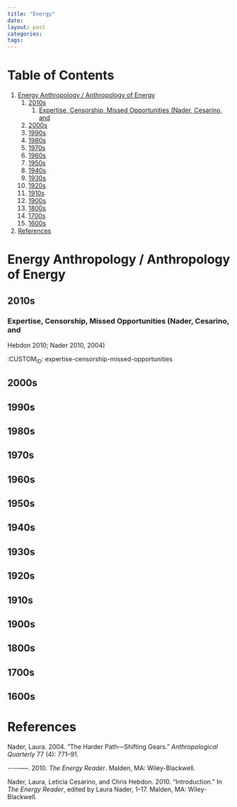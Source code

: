 ```yaml
---
title: "Energy"
date: 
layout: post
categories: 
tags: 
---
```


# Table of Contents

1.  [Energy Anthropology / Anthropology of Energy](#energy-anthropology-anthropology-of-energy)
    1.  [2010s](#s)
        1.  [Expertise, Censorship, Missed Opportunities (Nader, Cesarino, and](#org58c303c)
    2.  [2000s](#s-1)
    3.  [1990s](#s-2)
    4.  [1980s](#s-3)
    5.  [1970s](#s-4)
    6.  [1960s](#s-5)
    7.  [1950s](#s-6)
    8.  [1940s](#s-7)
    9.  [1930s](#s-8)
    10. [1920s](#s-9)
    11. [1910s](#s-10)
    12. [1900s](#s-11)
    13. [1800s](#s-12)
    14. [1700s](#s-13)
    15. [1600s](#s-14)
2.  [References](#references)


<a id="energy-anthropology-anthropology-of-energy"></a>

# Energy Anthropology / Anthropology of Energy


<a id="s"></a>

## 2010s


<a id="org58c303c"></a>

### Expertise, Censorship, Missed Opportunities (Nader, Cesarino, and

Hebdon 2010; Nader 2010, 2004)

:CUSTOM<sub>ID</sub>: expertise-censorship-missed-opportunities


<a id="s-1"></a>

## 2000s


<a id="s-2"></a>

## 1990s


<a id="s-3"></a>

## 1980s


<a id="s-4"></a>

## 1970s


<a id="s-5"></a>

## 1960s


<a id="s-6"></a>

## 1950s


<a id="s-7"></a>

## 1940s


<a id="s-8"></a>

## 1930s


<a id="s-9"></a>

## 1920s


<a id="s-10"></a>

## 1910s


<a id="s-11"></a>

## 1900s


<a id="s-12"></a>

## 1800s


<a id="s-13"></a>

## 1700s


<a id="s-14"></a>

## 1600s


<a id="references"></a>

# References

<a id="org0a3fadc"></a>

<a id="orge5a33c3"></a>
Nader, Laura. 2004. “The Harder Path&#x2014;Shifting Gears.” *Anthropological
Quarterly* 77 (4): 771&#x2013;91.

<a id="org9bc3352"></a>
----&#x2013;&#x2014;. 2010. *The Energy Reader*. Malden, MA: Wiley-Blackwell.

<a id="org60f61c3"></a>
Nader, Laura, Leticia Cesarino, and Chris Hebdon. 2010. “Introduction.”
In *The Energy Reader*, edited by Laura Nader, 1&#x2013;17. Malden, MA:
Wiley-Blackwell.
